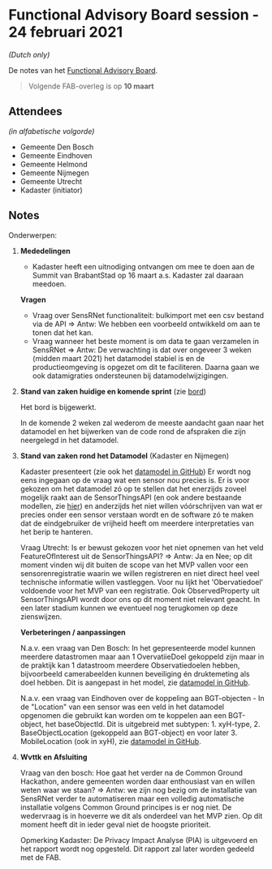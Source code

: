 # Functional Advisory Board session - 24 februari 2021

_(Dutch only)_

De notes van het [Functional Advisory Board](../FAB.md).

> Volgende FAB-overleg is op **10 maart**

## Attendees

_(in alfabetische volgorde)_

- Gemeente Den Bosch
- Gemeente Eindhoven
- Gemeente Helmond
- Gemeente Nijmegen
- Gemeente Utrecht
- Kadaster (initiator)
 
## Notes

Onderwerpen:

1. **Mededelingen**
   - Kadaster heeft een uitnodiging ontvangen om mee te doen aan de Summit van BrabantStad op 16 maart a.s. Kadaster zal daaraan meedoen.
   
   **Vragen**
   - Vraag over SensRNet functionaliteit: bulkimport met een csv bestand via de API => Antw: We hebben een voorbeeld ontwikkeld om aan te tonen dat het kan.
   - Vraag wanneer het beste moment is om data te gaan verzamelen in SensRNet => Antw: De verwachting is dat over ongeveer 3 weken (midden maart 2021) het datamodel stabiel is en de productieomgeving is opgezet om dit te faciliteren. Daarna gaan we ook datamigraties ondersteunen bij datamodelwijzigingen.
   
2. **Stand van zaken huidige en komende sprint** (zie [bord](https://github.com/orgs/kadaster-labs/projects/1))
   
   Het bord is bijgewerkt.
   
   In de komende 2 weken zal wederom de meeste aandacht gaan naar het datamodel en het bijwerken van de code rond de afspraken die zijn neergelegd in het datamodel.
   
3. **Stand van zaken rond het Datamodel** (Kadaster en Nijmegen)
   
   Kadaster presenteert (zie ook het [datamodel in GitHub](https://github.com/kadaster-labs/sensrnet-home/blob/118-latest-datamodel/docs/Model.md#views))
   Er wordt nog eens ingegaan op de vraag wat een sensor nou precies is. Er is voor gekozen om het datamodel zó op te stellen dat het enerzijds zoveel mogelijk raakt aan de SensorThingsAPI (en ook andere bestaande modellen, zie [hier](https://kadaster-labs.github.io/sensrnet-home/Model/)) en anderzijds het niet willen vóórschrijven van wat er precies onder een sensor verstaan wordt en de software zó te maken dat de eindgebruiker de vrijheid heeft om meerdere interpretaties van het berip te hanteren.
   
   Vraag Utrecht: Is er bewust gekozen voor het niet opnemen van het veld FeatureOfInterest uit de SensorThingsAPI? => Antw: Ja en Nee; op dit moment vinden wij dit buiten de scope van het MVP vallen voor een sensorenregistratie waarin we willen registreren en niet direct heel veel technische informatie willen vastleggen. Voor nu lijkt het 'Obervatiedoel' voldoende voor het MVP van een registratie. Ook ObservedProperty uit SensorThingsAPI wordt door ons op dit moment niet relevant geacht. In een later stadium kunnen we eventueel nog terugkomen op deze zienswijzen.

   **Verbeteringen / aanpassingen**
   
   N.a.v. een vraag van Den Bosch: In het gepresenteerde model kunnen meerdere datastromen maar aan 1 OvervatiieDoel gekoppeld zijn maar in de praktijk kan 1 datastroom meerdere Observatiedoelen hebben, bijvoorbeeld camerabeelden kunnen beveiliging én druktemeting als doel hebben. Dit is aangepast in het model, zie [datamodel in GitHub](https://github.com/kadaster-labs/sensrnet-home/blob/118-latest-datamodel/docs/Model.md#views).
   
   N.a.v. een vraag van Eindhoven over de koppeling aan BGT-objecten - In de "Location" van een sensor was een veld in het datamodel opgenomen die gebruikt kan worden om te koppelen aan een BGT-object, het baseObjectId. Dit is uitgebreid met subtypen: 1. xyH-type, 2. BaseObjectLocation (gekoppeld aan BGT-object) en voor later 3. MobileLocation (ook in xyH), zie [datamodel in GitHub](https://github.com/kadaster-labs/sensrnet-home/blob/118-latest-datamodel/docs/Model.md#views).

4. **Wvttk en Afsluiting**
   
   Vraag van den bosch: Hoe gaat het verder na de Common Ground Hackathon, andere gemeenten worden daar enthousiast van en willen weten waar we staan? => Antw: we zijn nog bezig om de installatie van SensRNet verder te automatiseren maar een volledig automatische installatie volgens Common Ground principes is er nog niet. De wedervraag is in hoeverre we dit als onderdeel van het MVP zien. Op dit moment heeft dit in ieder geval niet de hoogste prioriteit.
   
   Opmerking Kadaster: De Privacy Impact Analyse (PIA) is uitgevoerd en het rapport wordt nog opgesteld. Dit rapport zal later worden gedeeld met de FAB.
   



